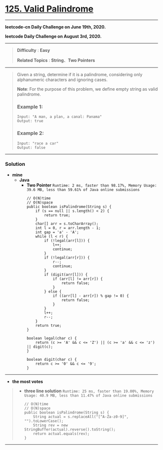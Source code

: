 # [125. Valid Palindrome](https://leetcode.com/problems/valid-palindrome/)

---

**leetcode-cn Daily Challenge on June 19th, 2020.**

**leetcode Daily Challenge on August 3rd, 2020.**

---

> **Difficulty** : **Easy**
> 
> **Related Topics** : **String**、**Two Pointers**

---

> Given a string, determine if it is a palindrome, considering only alphanumeric characters and ignoring cases.
>
> **Note**: For the purpose of this problem, we define empty string as valid palindrome.
>
> ### Example 1:
> ```
> Input: "A man, a plan, a canal: Panama"
> Output: true
> ```
>
> ### Example 2:
> ```
> Input: "race a car"
> Output: false
> ```

---

### Solution
* **mine**
  * **Java**
    * **Two Pointer** `Runtime: 2 ms, faster than 98.17%, Memory Usage: 39.6 MB, less than 59.61% of Java online submissions`
      ```
      // O(N)time 
      // O(N)space
      public boolean isPalindrome(String s) {
          if (s == null || s.length() < 2) {
              return true;
          }
          char[] arr = s.toCharArray();
          int l = 0, r = arr.length - 1;
          int gap = 'a' - 'A';
          while (l < r) {
              if (!legal(arr[l])) {
                  l++;
                  continue;
              }
              if (!legal(arr[r])) {
                  r--;
                  continue;
              }
              if (digit(arr[l])) {
                  if (arr[l] != arr[r]) {
                      return false;
                  }
              } else {
                  if ((arr[l] - arr[r]) % gap != 0) {
                      return false;
                  }
              }
              l++;
              r--;
          }
          return true;
      }

      boolean legal(char c) {
          return (c >= 'A' && c <= 'Z') || (c >= 'a' && c <= 'z') || digit(c);
      }

      boolean digit(char c) {
          return c >= '0' && c <= '9';
      }
      ```


---

* **the most votes**
>  * **three line solution** `Runtime: 25 ms, faster than 19.00%, Memory Usage: 40.9 MB, less than 11.47% of Java online submissions`
>    ```
>    // O(N)time 
>    // O(N)space
>    public boolean isPalindrome(String s) {
>        String actual = s.replaceAll("[^A-Za-z0-9]", "").toLowerCase();
>        String rev = new StringBuffer(actual).reverse().toString();
>        return actual.equals(rev);
>    }
>    ```



---
